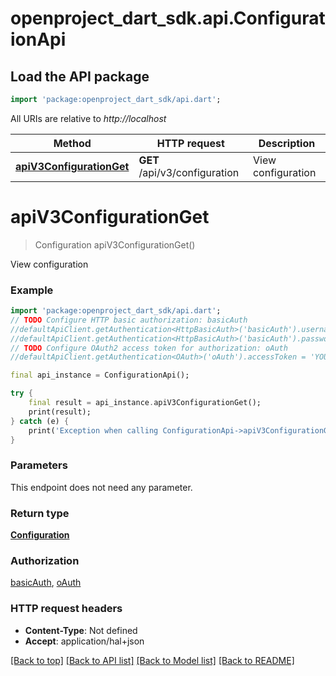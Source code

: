 # openproject_dart_sdk.api.ConfigurationApi

## Load the API package
```dart
import 'package:openproject_dart_sdk/api.dart';
```

All URIs are relative to *http://localhost*

Method | HTTP request | Description
------------- | ------------- | -------------
[**apiV3ConfigurationGet**](ConfigurationApi.md#apiv3configurationget) | **GET** /api/v3/configuration | View configuration


# **apiV3ConfigurationGet**
> Configuration apiV3ConfigurationGet()

View configuration

### Example 
```dart
import 'package:openproject_dart_sdk/api.dart';
// TODO Configure HTTP basic authorization: basicAuth
//defaultApiClient.getAuthentication<HttpBasicAuth>('basicAuth').username = 'YOUR_USERNAME'
//defaultApiClient.getAuthentication<HttpBasicAuth>('basicAuth').password = 'YOUR_PASSWORD';
// TODO Configure OAuth2 access token for authorization: oAuth
//defaultApiClient.getAuthentication<OAuth>('oAuth').accessToken = 'YOUR_ACCESS_TOKEN';

final api_instance = ConfigurationApi();

try { 
    final result = api_instance.apiV3ConfigurationGet();
    print(result);
} catch (e) {
    print('Exception when calling ConfigurationApi->apiV3ConfigurationGet: $e\n');
}
```

### Parameters
This endpoint does not need any parameter.

### Return type

[**Configuration**](Configuration.md)

### Authorization

[basicAuth](../README.md#basicAuth), [oAuth](../README.md#oAuth)

### HTTP request headers

 - **Content-Type**: Not defined
 - **Accept**: application/hal+json

[[Back to top]](#) [[Back to API list]](../README.md#documentation-for-api-endpoints) [[Back to Model list]](../README.md#documentation-for-models) [[Back to README]](../README.md)

